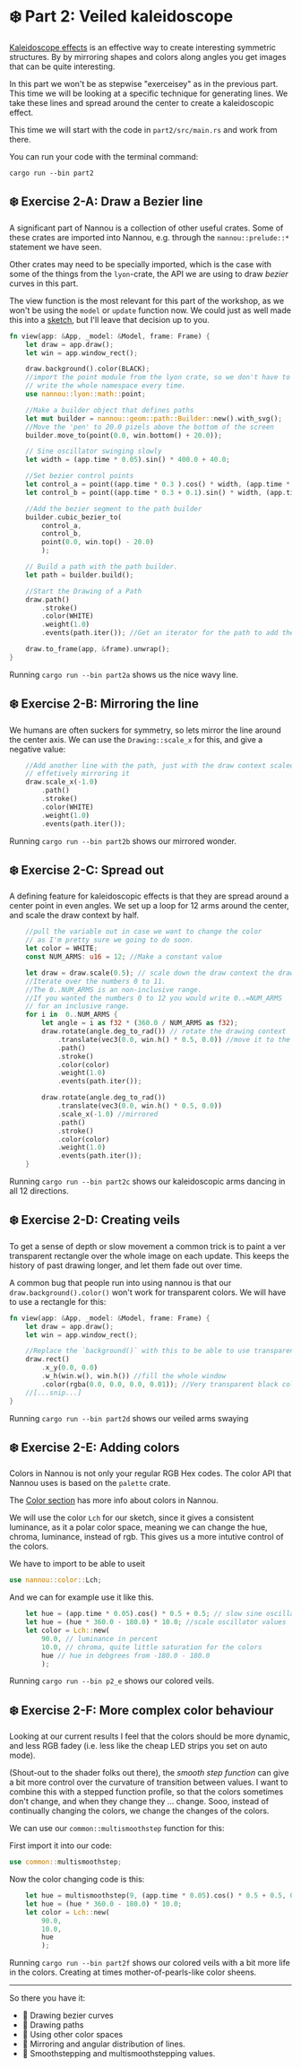 # ❄️  Part 2: Veiled kaleidoscope
[Kaleidoscope effects](https://en.wikipedia.org/wiki/Kaleidoscope) is an effective way to create interesting symmetric structures. By by mirroring shapes and colors along angles you get images that can be quite interesting.

In this part we won't be as stepwise "exerceisey" as in the previous part.
This time we will be looking at a specific technique for generating lines.
We take these lines and spread around the center to create a kaleidoscopic effect.

This time we will start with the code in `part2/src/main.rs` and work from there.

You can run your code with the terminal command:
```
cargo run --bin part2
```

## ❄️  Exercise 2-A: Draw a Bezier line
A significant part of Nannou is a collection of other useful crates.
Some of these crates are imported into Nannou, e.g. through the `nannou::prelude::*` statement we have seen.

Other crates may need to be specially imported, which is the case with some of the things from the `lyon`-crate, the API we are using to draw _bezier_ curves in this part.

The view function is the most relevant for this part of the workshop, as we won't be using the `model` or `update` function now.
We could just as well made this into a [sketch](https://guide.nannou.cc/tutorials/basics/sketch-vs-app.html), but I'll leave that decision up to you.

```rust
fn view(app: &App, _model: &Model, frame: Frame) {
    let draw = app.draw();
    let win = app.window_rect();

    draw.background().color(BLACK);
    //import the point module from the lyon crate, so we don't have to
    // write the whole namespace every time.
    use nannou::lyon::math::point;

    //Make a builder object that defines paths
    let mut builder = nannou::geom::path::Builder::new().with_svg();
    //Move the 'pen' to 20.0 pizels above the bottom of the screen
    builder.move_to(point(0.0, win.bottom() + 20.0));

    // Sine oscillator swinging slowly
    let width = (app.time * 0.05).sin() * 400.0 + 40.0;

    //Set bezier control points
    let control_a = point((app.time * 0.3 ).cos() * width, (app.time * 0.1).sin() * width);
    let control_b = point((app.time * 0.3 + 0.1).sin() * width, (app.time * 0.1).cos() * width);

    //Add the bezier segment to the path builder
    builder.cubic_bezier_to(
        control_a,
        control_b,
        point(0.0, win.top() - 20.0)
        );

    // Build a path with the path builder.
    let path = builder.build();

    //Start the Drawing of a Path
    draw.path()
        .stroke()
        .color(WHITE)
        .weight(1.0)
        .events(path.iter()); //Get an iterator for the path to add the points to the path drawing

    draw.to_frame(app, &frame).unwrap();
}
```

Running `cargo run --bin part2a` shows us the nice wavy line.

## ❄️  Exercise 2-B: Mirroring the line

We humans are often suckers for symmetry, so lets mirror the line around the center axis.
We can use the `Drawing::scale_x` for this, and give a negative value:

```rust
    //Add another line with the path, just with the draw context scaled with a negative value
    // effetively mirroring it
    draw.scale_x(-1.0)
        .path()
        .stroke()
        .color(WHITE)
        .weight(1.0)
        .events(path.iter());
```

Running `cargo run --bin part2b` shows our mirrored wonder.

## ❄️  Exercise 2-C: Spread out
A defining feature for kaleidoscopic effects is that they are spread around a center point in even angles.
We set up a loop for 12 arms around the center, and scale the draw context by half.

```rust
    //pull the variable out in case we want to change the color
    // as I'm pretty sure we going to do soon.
    let color = WHITE;
    const NUM_ARMS: u16 = 12; //Make a constant value

    let draw = draw.scale(0.5); // scale down the draw context the draw in half the size
    //Iterate over the numbers 0 to 11.
    //The 0..NUM_ARMS is an non-inclusive range.
    //If you wanted the numbers 0 to 12 you would write 0..=NUM_ARMS
    // for an inclusive range.
    for i in  0..NUM_ARMS {
        let angle = i as f32 * (360.0 / NUM_ARMS as f32);
        draw.rotate(angle.deg_to_rad()) // rotate the drawing context
            .translate(vec3(0.0, win.h() * 0.5, 0.0)) //move it to the center of the screen
            .path()
            .stroke()
            .color(color)
            .weight(1.0)
            .events(path.iter());

        draw.rotate(angle.deg_to_rad())
            .translate(vec3(0.0, win.h() * 0.5, 0.0))
            .scale_x(-1.0) //mirrored
            .path()
            .stroke()
            .color(color)
            .weight(1.0)
            .events(path.iter());
    }

```

Running `cargo run --bin part2c` shows our kaleidoscopic arms dancing in all 12 directions.

## ❄️  Exercise 2-D: Creating veils
To get a sense of depth or slow movement a common trick is to paint a ver transparent rectangle over the whole image on each update.
This keeps the history of past drawing longer, and let them fade out over time.

A common bug that people run into using nannou is that our `draw.background().color()` won't work for transparent colors.
We will have to use a rectangle for this:

```rust
fn view(app: &App, _model: &Model, frame: Frame) {
    let draw = app.draw();
    let win = app.window_rect();

    //Replace the `background()` with this to be able to use transparent colors
    draw.rect()
        .x_y(0.0, 0.0) 
        .w_h(win.w(), win.h()) //fill the whole window
        .color(rgba(0.0, 0.0, 0.0, 0.01)); //Very transparent black color
    //[...snip...]
}
```

Running `cargo run --bin part2d` shows our veiled arms swaying

## ❄️  Exercise 2-E: Adding colors
Colors in Nannou is not only your regular RGB Hex codes.
The color API that Nannou uses is based on the `palette` crate.

The [Color section](/texts/cheat-sheet.md#colors) has more info about colors in Nannou.

We will use the color `Lch` for our sketch, since it gives a consistent luminance, as it a polar color space, meaning we can change the hue, chroma, luminance, instead of rgb.
This gives us a more intutive control of the colors.

We have to import to be able to useit

```rust
use nannou::color::Lch;
```

And we can for example use it like this.

```rust
    let hue = (app.time * 0.05).cos() * 0.5 + 0.5; // slow sine oscillator
    let hue = (hue * 360.0 - 180.0) * 10.0; //scale oscillator values
    let color = Lch::new( 
        90.0, // luminance in percent
        10.0, // chroma, quite little saturation for the colors
        hue // hue in debgrees from -180.0 - 180.0
        );
```

Running `cargo run --bin p2_e` shows our colored veils.

## ❄️  Exercise 2-F: More complex color behaviour

Looking at our current results I feel that the colors should be more dynamic, and less RGB fadey (i.e. less like the cheap LED strips you set on auto mode).

(Shout-out to the shader folks out there), the _smooth step function_ can give a bit more control over the curvature of transition between values.
I want to combine this with a stepped function profile, so that the colors sometimes don't change, and when they change they ... change.
Sooo, instead of continually changing the colors, we change the changes of the colors.

We can use our `common::multismoothstep` function for this:

First import it into our code:
```rust
use common::multismoothstep;
```

Now the color changing code is this:

```rust
    let hue = multismoothstep(9, (app.time * 0.05).cos() * 0.5 + 0.5, 0.7);
    let hue = (hue * 360.0 - 180.0) * 10.0;
    let color = Lch::new( 
        90.0,
        10.0,
        hue
        );
```

Running `cargo run --bin part2f` shows our colored veils with a bit more life in the colors.
Creating at times mother-of-pearls-like color sheens.

---

So there you have it:
* 🎉 Drawing bezier curves
* 🎉 Drawing paths
* 🎉 Using other color spaces
* 🎉 Mirroring and angular distribution of lines.
* 🎉 Smoothstepping and multismoothstepping values.


